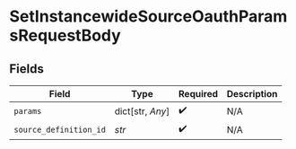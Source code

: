 # SetInstancewideSourceOauthParamsRequestBody


## Fields

| Field                  | Type                   | Required               | Description            |
| ---------------------- | ---------------------- | ---------------------- | ---------------------- |
| `params`               | dict[str, *Any*]       | :heavy_check_mark:     | N/A                    |
| `source_definition_id` | *str*                  | :heavy_check_mark:     | N/A                    |